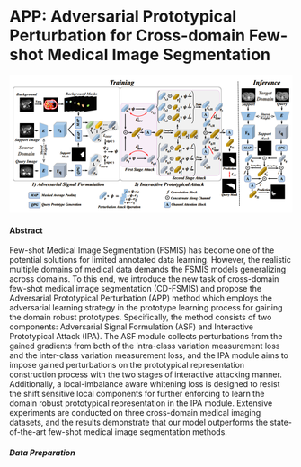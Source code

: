 # APP: Adversarial Prototypical Perturbation for Cross-domain Few-shot Medical Image Segmentation  



![](./app.PNG)


#### Abstract
Few-shot Medical Image Segmentation (FSMIS) has become one of the potential solutions for limited annotated data learning. However, the realistic multiple domains of medical data demands the FSMIS models generalizing across domains. To this end, we introduce the new task of cross-domain few-shot medical image segmentation (CD-FSMIS) and propose the Adversarial Prototypical Perturbation (APP) method which employs the adversarial learning strategy in the prototype learning process for gaining the domain robust prototypes. Specifically, the method consists of two components: Adversarial Signal Formulation (ASF) and Interactive Prototypical Attack (IPA). The ASF module collects perturbations from the gained gradients from both of the intra-class variation measurement loss and the inter-class variation measurement loss, and the IPA module aims to impose gained perturbations on the prototypical representation construction process with the two stages of interactive attacking manner. Additionally, a local-imbalance aware whitening loss is designed to resist the shift sensitive local components for further enforcing to learn the domain robust prototypical representation in the IPA module. Extensive experiments are conducted on three cross-domain medical imaging datasets, and the results demonstrate that our model outperforms the state-of-the-art few-shot medical image segmentation methods.

##### Data Preparation
